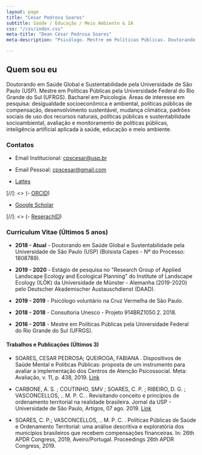 ```yaml
---
layout: page
title: "César Pedrosa Soares"
subtitle: Saúde / Educação / Meio Ambiente & IA
css: "/css/index.css"
meta-title: "Dean César Pedrosa Soares"
meta-description: "Psicólogo. Mestre em Políticas Públicas. Doutorando em Saúde Global e Sustentabilidade."

---
```


## Quem sou eu ##

Doutorando em Saúde Global e Sustentabilidade pela Universidade de São Paulo (USP). Mestre em Políticas Públicas pela Universidade Federal do Rio Grande do Sul (UFRGS). Bacharel em Psicologia. 
Áreas de interesse em pesquisa: desigualdade socioeconômica e ambiental, políticas públicas de compensação, desenvolvimento sustentável, mudança climática, padrões sociais de uso dos recursos naturais, políticas públicas e sustentabilidade socioambiental, avaliação e monitoramento de políticas públicas, inteligência artificial aplicada à saúde, educação e meio ambiente.

### Contatos ###

- Email Institucional: <cpscesar@usp.br>
- Email Pessoal: <cpscesar@gmail.com>

- [Lattes](http://lattes.cnpq.br/7049986165777293)

[//]: <> (- [ORCID](https://orcid.org/0000-0001-7833-2695))

- [Google Scholar](https://scholar.google.com/citations?user=9BCIPr0AAAAJ&hl=pt-BR)

[//]: <> (- [ReserachID](https://publons.com/researcher/3069730/lucas-soares/))


### Curriculum Vitae (Últimos 5 anos) ###


- **2018 - Atual** - Doutorando em Saúde Global e Sustentabilidade pela Universidade de São Paulo (USP) (Bolsista Capes - Nº do Processo: 1808789).

- **2019 - 2020** - Estágio de pesquisa no "Research Group of Applied Landscape Ecology and Ecological Planning" do Institute of Landscape Ecology (ILÖK) da Universidade de Münster - Alemanha (2019-2020) pelo Deutscher Akademischer Austauschdienst (DAAD).

- **2019 - 2019** - Psicólogo voluntário na Cruz Vermelha de São Paulo.

- **2018 - 2018** - Consultoria Unesco - Projeto 914BRZ1050.2. 2018.

- **2016 - 2018** - Mestre em Políticas Públicas pela Universidade Federal do Rio Grande do Sul (UFRGS).


#### Trabalhos e Publicações (Últimos 3) ####

- SOARES, CESAR PEDROSA; QUEIROGA, FABIANA . Dispositivos de Saúde Mental e Políticas Públicas: proposta de um instrumento para avaliar a implementação dos Centros de Atenção Psicossocial. Meta: Avaliação, v. 11, p. 438, 2019. [Link](http://revistas.cesgranrio.org.br/index.php/metaavaliacao/article/view/1938)

- CARBONE, A. S. ; COUTINHO, SMV ; SOARES, C. P. ; RIBEIRO, D. G. ; VASCONCELLOS, .. M. P. C. . Revisitando conceito e princípios de ordenamento territorial na realidade brasileira. Jornal da USP - Universidade de São Paulo, Artigos, 07 ago. 2019. [Link](https://jornal.usp.br/artigos/revisitando-conceito-e-principios-de-ordenamento-territorial-na-realidade-brasileira/)

- SOARES, C. P.; VASCONCELLOS, .. M. P. C. . Políticas Públicas de Saúde e Ordenamento Territorial: uma análise descritiva e exploratória dos municípios brasileiros que recebem compensações financeiras. In: 26th APDR Congress, 2019, Aveiro/Portugal. Proceedings 26th APDR Congress, 2019.



